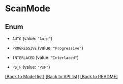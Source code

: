 # ScanMode

## Enum


* `AUTO` (value: `"Auto"`)

* `PROGRESSIVE` (value: `"Progressive"`)

* `INTERLACED` (value: `"Interlaced"`)

* `PS_F` (value: `"PsF"`)


[[Back to Model list]](../README.md#documentation-for-models) [[Back to API list]](../README.md#documentation-for-api-endpoints) [[Back to README]](../README.md)


